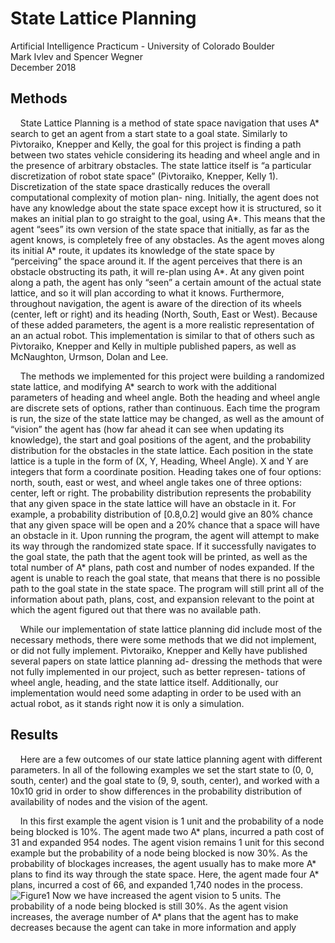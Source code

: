 # State Lattice Planning
Artificial Intelligence Practicum - University of Colorado Boulder  
Mark Ivlev and Spencer Wegner  
December 2018  

## Methods
&nbsp;&nbsp;&nbsp;&nbsp;State Lattice Planning is a method of state space navigation that uses A* search to get an agent from a start state to a goal state. Similarly to Pivtoraiko, Knepper and Kelly, the goal for this project is finding a path between two states vehicle considering its heading and wheel angle and in the presence of arbitrary obstacles. The state lattice itself is “a particular discretization of robot state space” (Pivtoraiko, Knepper, Kelly 1). Discretization of the state space drastically reduces the overall computational complexity of motion plan- ning. Initially, the agent does not have any knowledge about the state space except how it is structured, so it makes an initial plan to go straight to the goal, using A*. This means that the agent “sees” its own version of the state space that initially, as far as the agent knows, is completely free of any obstacles. As the agent moves along its initial A* route, it updates its knowledge of the state space by “perceiving” the space around it. If the agent perceives that there is an obstacle obstructing its path, it will re-plan using A*. At any given point along a path, the agent has only “seen” a certain amount of the actual state lattice, and so it will plan according to what it knows. Furthermore, throughout navigation, the agent is aware of the direction of its wheels (center, left or right) and its heading (North, South, East or West). Because of these added parameters, the agent is a more realistic representation of an an actual robot. This implementation is similar to that of others such as Pivtoraiko, Knepper and Kelly in multiple published papers, as well as McNaughton, Urmson, Dolan and Lee.

&nbsp;&nbsp;&nbsp;&nbsp;The methods we implemented for this project were building a randomized state lattice, and modifying A* search to work with the additional parameters of heading and wheel angle. Both the heading and wheel angle are discrete sets of options, rather than continuous. Each time the program is run, the size of the state lattice may be changed, as well as the amount of “vision” the agent has (how far ahead it can see when updating its knowledge), the start and goal positions of the agent, and the probability distribution for the obstacles in the state lattice. Each position in the state lattice is a tuple in the form of (X, Y, Heading, Wheel Angle). X and Y are integers that form a coordinate position. Heading takes one of four options: north, south, east or west, and wheel angle takes one of three options: center, left or right. The probability distribution represents the probability that any given space in the state lattice will have an obstacle in it. For example, a probability distribution of [0.8,0.2] would give an 80% chance that any given space will be open and a 20% chance that a space will have an obstacle in it. Upon running the program, the agent will attempt to make its way through the randomized state space. If it successfully navigates to the goal state, the path that the agent took will be printed, as well as the total number of A* plans, path cost and number of nodes expanded. If the agent is unable to reach the goal state, that means that there is no possible path to the goal state in the state space. The program will still print all of the information about path, plans, cost, and expansion relevant to the point at which the agent figured out that there was no available path.

&nbsp;&nbsp;&nbsp;&nbsp;While our implementation of state lattice planning did include most of the necessary methods, there were some methods that we did not implement, or did not fully implement. Pivtoraiko, Knepper and Kelly have published several papers on state lattice planning ad- dressing the methods that were not fully implemented in our project, such as better represen- tations of wheel angle, heading, and the state lattice itself. Additionally, our implementation would need some adapting in order to be used with an actual robot, as it stands right now it is only a simulation.

## Results
&nbsp;&nbsp;&nbsp;&nbsp;Here are a few outcomes of our state lattice planning agent with different parameters. In all of the following examples we set the start state to (0, 0, south, center) and the goal state to (9, 9, south, center), and worked with a 10x10 grid in order to show differences in the probability distribution of availability of nodes and the vision of the agent.

&nbsp;&nbsp;&nbsp;&nbsp;In this first example the agent vision is 1 unit and the probability of a node being blocked is 10%. The agent made two A* plans, incurred a path cost of 31 and expanded 954 nodes.
The agent vision remains 1 unit for this second example but the probability of a node being blocked is now 30%. As the probability of blockages increases, the agent usually has to make more A* plans to find its way through the state space. Here, the agent made four A* plans, incurred a cost of 66, and expanded 1,740 nodes in the process.
![Figure1](https://github.com/spencer-wegner/State-Lattice-Planning/blob/master/images/Figure_1.png)
Now we have increased the agent vision to 5 units. The probability of a node being blocked is still 30%. As the agent vision increases, the average number of A* plans that the agent has to make decreases because the agent can take in more information and apply
